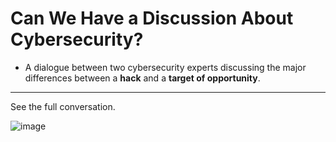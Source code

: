 # Can We Have a Discussion About Cybersecurity? 


  - A dialogue between two cybersecurity experts discussing the major differences between a **hack** and a **target of opportunity**.
---
    
See the full conversation. 

  ![image](https://github.com/user-attachments/assets/8a429e9f-33c4-4629-ad62-09aa5927cffa)


